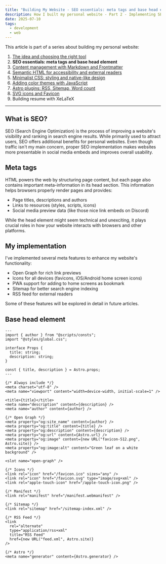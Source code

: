 ```yaml
---
title: "Building My Website - SEO essentials: meta tags and base head element (Part 2)"
description: How I built my personal website - Part 2 - Implementing SEO through meta tags
date: 2025-07-10
tags:
  - development
  - web
---
```


This article is part of a series about building my personal website:

1. [The idea and choosing the right tool](/posts/this-website/01-idea-and-choosing-tool)
2. __SEO essentials: meta tags and base head element__
3. [Content management with Markdown and Frontmatter](/posts/this-website/03-markdown-and-frontmatter)
4. [Semantic HTML for accessibility and external readers](/posts/this-website/04-semantic-html)
5. [Minimalist CSS: styling and native-like design](/posts/this-website/05-minimal-css)
6. [Adding color themes with JavaScript](/posts/this-website/06-javascript)
7. [Astro plugins: RSS, Sitemap, Word count](/posts/this-website/07-astro-plugins)
8. [SVG icons and Favicon](/posts/this-website/08-icons-favicon)
9. Building resume with XeLaTeX

---

## What is SEO?

SEO (Search Engine Optimization) is the process of improving a
website's visibility and ranking in search engine results.
While primarily used to attract users,
SEO offers additional benefits for personal websites.
Even though traffic isn't my main concern, proper SEO implementation
makes websites more presentable in social media embeds and improves overall usability.

## Meta tags

HTML powers the web by structuring page content,
but each page also contains important meta-information in its head section.
This information helps browsers properly render pages and provides:

- Page titles, descriptions and authors
- Links to resources (styles, scripts, icons)
- Social media preview data (like those nice link embeds on Discord)

While the head element might seem technical and unexciting,
it plays crucial roles in how your website interacts with browsers and other platforms.

## My implementation

I've implemented several meta features to enhance my website's functionality:

- Open Graph for rich link previews
- Icons for all devices (favicons, iOS/Android home screen icons)
- PWA support for adding to home screens as bookmark
- Sitemap for better search engine indexing
- RSS feed for external readers

Some of these features will be explored in detail in future articles.

## Base head element

```astro
---
import { author } from "@scripts/consts";
import "@styles/global.css";

interface Props {
  title: string;
  description: string;
}

const { title, description } = Astro.props;
---

{/* Always include */}
<meta charset="utf-8" />
<meta name="viewport" content="width=device-width, initial-scale=1" />

<title>{title}</title>
<meta name="description" content={description} />
<meta name="author" content={author} />

{/* Open Graph */}
<meta property="og:site_name" content={author} />
<meta property="og:title" content={title} />
<meta property="og:description" content={description} />
<meta property="og:url" content={Astro.url} />
<meta property="og:image" content={new URL("favicon-512.png", Astro.site)} />
<meta property="og:image:alt" content="Green leaf on a white background" />

<slot name="open-graph" />

{/* Icons */}
<link rel="icon" href="/favicon.ico" sizes="any" />
<link rel="icon" href="/favicon.svg" type="image/svg+xml" />
<link rel="apple-touch-icon" href="/apple-touch-icon.png" />

{/* Manifest */}
<link rel="manifest" href="/manifest.webmanifest" />

{/* Sitemap */}
<link rel="sitemap" href="/sitemap-index.xml" />

{/* RSS Feed */}
<link
  rel="alternate"
  type="application/rss+xml"
  title="RSS Feed"
  href={new URL("feed.xml", Astro.site)}
/>

{/* Astro */}
<meta name="generator" content={Astro.generator} />
```
